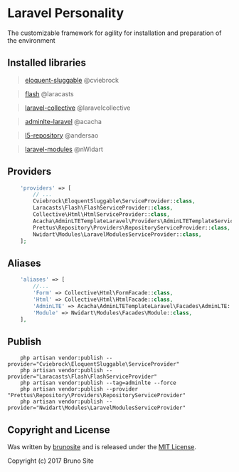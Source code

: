 # Laravel Personality
The customizable framework for agility for installation and preparation of the environment

## Installed libraries
> [eloquent-sluggable](https://github.com/cviebrock/eloquent-sluggable) @cviebrock

> [flash](https://github.com/laracasts/flash) @laracasts

> [laravel-collective](https://laravelcollective.com/docs/5.4/html) @laravelcollective

> [adminlte-laravel](https://github.com/acacha/adminlte-laravel) @acacha

> [l5-repository](https://github.com/andersao/l5-repository) @andersao

> [laravel-modules](https://github.com/nWidart/laravel-modules) @nWidart

## Providers
```php
    'providers' => [
        // ...
        Cviebrock\EloquentSluggable\ServiceProvider::class,
        Laracasts\Flash\FlashServiceProvider::class,
        Collective\Html\HtmlServiceProvider::class,
        Acacha\AdminLTETemplateLaravel\Providers\AdminLTETemplateServiceProvider::class,
        Prettus\Repository\Providers\RepositoryServiceProvider::class,
        Nwidart\Modules\LaravelModulesServiceProvider::class,
    ];
```
## Aliases
```php
    'aliases' => [
        //...
        'Form' => Collective\Html\FormFacade::class,
        'Html' => Collective\Html\HtmlFacade::class,
        'AdminLTE' => Acacha\AdminLTETemplateLaravel\Facades\AdminLTE::class,
        'Module' => Nwidart\Modules\Facades\Module::class,
    ],
```
## Publish
```shell
    php artisan vendor:publish --provider="Cviebrock\EloquentSluggable\ServiceProvider"
    php artisan vendor:publish --provider="Laracasts\Flash\FlashServiceProvider"
    php artisan vendor:publish --tag=adminlte --force
    php artisan vendor:publish --provider "Prettus\Repository\Providers\RepositoryServiceProvider"
    php artisan vendor:publish --provider="Nwidart\Modules\LaravelModulesServiceProvider"
``` 
    
## Copyright and License

Was written by [brunosite](http://brunosite.com) and is released under the 
[MIT License](LICENSE.md).

Copyright (c) 2017 Bruno Site
